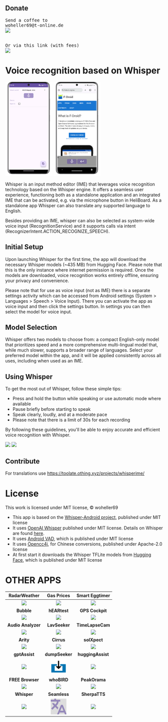 ## Donate
<pre>Send a coffee to 
woheller69@t-online.de 
<a href= "https://www.paypal.com/signin"><img  align="left" src="https://www.paypalobjects.com/webstatic/de_DE/i/de-pp-logo-150px.png"></a>

  
Or via this link (with fees)
<a href="https://www.paypal.com/donate?hosted_button_id=XVXQ54LBLZ4AA"><img  align="left" src="https://img.shields.io/badge/Donate%20with%20Debit%20or%20Credit%20Card-002991?style=plastic"></a></pre>
# Voice recognition based on Whisper

<img src="fastlane/metadata/android/en-US/images/phoneScreenshots/01.png" width="150"/> <img src="fastlane/metadata/android/en-US/images/phoneScreenshots/02.png" width="150"/>

Whisper is an input method editor (IME) that leverages voice recognition technology based on the Whisper engine. 
It offers a seamless user experience, functioning both as a standalone application and an integrated IME that can be activated, e.g. via the microphone button in HeliBoard.
As a standalone app Whisper can also translate any supported language to English.

Besides providing an IME, whisper can also be selected as system-wide voice input (RecognitionService) and it supports calls via intent (RecognizerIntent.ACTION_RECOGNIZE_SPEECH).

## Initial Setup

Upon launching Whisper for the first time, the app will download the necessary Whisper models (~435 MB) from Hugging Face. 
Please note that this is the only instance where internet permission is required. 
Once the models are downloaded, voice recognition works entirely offline, ensuring your privacy and convenience.

Please note that for use as voice input (not as IME) there is a separate settings activity which can be accessed from Android settings 
(System > Languages > Speech > Voice Input). There you can activate the app as voice input and then click the settings button.
In settings you can then select the model for voice input.

## Model Selection

Whisper offers two models to choose from: a compact English-only model that prioritizes speed and a more comprehensive multi-lingual model that, while much slower, 
supports a broader range of languages. Select your preferred model within the app, and it will be applied consistently across all uses, including when used as an IME.

## Using Whisper

To get the most out of Whisper, follow these simple tips:

- Press and hold the button while speaking or use automatic mode where available
- Pause briefly before starting to speak
- Speak clearly, loudly, and at a moderate pace
- Please note that there is a limit of 30s for each recording

By following these guidelines, you'll be able to enjoy accurate and efficient voice recognition with Whisper.

[<img src="https://fdroid.gitlab.io/artwork/badge/get-it-on.png" height="75">](https://f-droid.org/de/packages/org.woheller69.whisper/) [<img src="https://www.openapk.net/images/openapk-badge.png" height="75">]( https://www.openapk.net/whisper/org.woheller69.whisper/)


## Contribute

For translations use https://toolate.othing.xyz/projects/whisperime/

# License
This work is licensed under MIT license, © woheller69

- This app is based on the [Whisper-Android project](https://github.com/vilassn/whisper_android), published under MIT license
- It uses [OpenAI Whisper](https://github.com/openai/whisper) published under MIT license. Details on Whisper are found [here](https://arxiv.org/abs/2212.04356).
- It uses [Android VAD](https://github.com/gkonovalov/android-vad), which is published under MIT license
- It uses [Opencc4j](https://github.com/houbb/opencc4j), for Chinese conversions, published under Apache-2.0 license
- At first start it downloads the Whisper TFLite models from [Hugging Face](https://huggingface.co/DocWolle/whisper_tflite_models), which is published under MIT license

# OTHER APPS

| **RadarWeather** | **Gas Prices** | **Smart Eggtimer** |
|:---:|:---:|:--:|
| [<img src="https://github.com/woheller69/weather/blob/main/fastlane/metadata/android/en-US/images/icon.png" width="50">](https://f-droid.org/packages/org.woheller69.weather/) | [<img src="https://github.com/woheller69/spritpreise/blob/main/fastlane/metadata/android/en-US/images/icon.png" width="50">](https://f-droid.org/packages/org.woheller69.spritpreise/) | [<img src="https://github.com/woheller69/eggtimer/blob/main/fastlane/metadata/android/en-US/images/icon.png" width="50">](https://f-droid.org/packages/org.woheller69.eggtimer/) |
| **Bubble** | **hEARtest** | **GPS Cockpit** |
| [<img src="https://github.com/woheller69/Level/blob/master/fastlane/metadata/android/en-US/images/icon.png" width="50">](https://f-droid.org/packages/org.woheller69.level/) | [<img src="https://github.com/woheller69/audiometry/blob/new/fastlane/metadata/android/en-US/images/icon.png" width="50">](https://f-droid.org/packages/org.woheller69.audiometry/) | [<img src="https://github.com/woheller69/gpscockpit/blob/master/fastlane/metadata/android/en-US/images/icon.png" width="50">](https://f-droid.org/packages/org.woheller69.gpscockpit/) |
| **Audio Analyzer** | **LavSeeker** | **TimeLapseCam** |
| [<img src="https://github.com/woheller69/audio-analyzer-for-android/blob/master/fastlane/metadata/android/en-US/images/icon.png" width="50">](https://f-droid.org/packages/org.woheller69.audio_analyzer_for_android/) |[<img src="https://github.com/woheller69/lavatories/blob/master/fastlane/metadata/android/en-US/images/icon.png" width="50">](https://f-droid.org/packages/org.woheller69.lavatories/) | [<img src="https://github.com/woheller69/TimeLapseCamera/blob/master/fastlane/metadata/android/en-US/images/icon.png" width="50">](https://f-droid.org/packages/org.woheller69.TimeLapseCam/) |
| **Arity** | **Cirrus** | **solXpect** |
| [<img src="https://github.com/woheller69/arity/blob/master/fastlane/metadata/android/en-US/images/icon.png" width="50">](https://f-droid.org/packages/org.woheller69.arity/) | [<img src="https://github.com/woheller69/omweather/blob/master/fastlane/metadata/android/en-US/images/icon.png" width="50">](https://f-droid.org/packages/org.woheller69.omweather/) | [<img src="https://github.com/woheller69/solXpect/blob/main/fastlane/metadata/android/en-US/images/icon.png" width="50">](https://f-droid.org/packages/org.woheller69.solxpect/) |
| **gptAssist** | **dumpSeeker** | **huggingAssist** |
| [<img src="https://github.com/woheller69/gptassist/blob/master/fastlane/metadata/android/en-US/images/icon.png" width="50">](https://f-droid.org/packages/org.woheller69.gptassist/) | [<img src="https://github.com/woheller69/dumpseeker/blob/main/fastlane/metadata/android/en-US/images/icon.png" width="50">](https://f-droid.org/packages/org.woheller69.dumpseeker/) | [<img src="https://github.com/woheller69/huggingassist/blob/master/fastlane/metadata/android/en-US/images/icon.png" width="50">](https://f-droid.org/packages/org.woheller69.hugassist/) |
| **FREE Browser** | **whoBIRD** | **PeakOrama** |
| [<img src="https://github.com/woheller69/browser/blob/newmaster/fastlane/metadata/android/en-US/images/icon.png" width="50">](https://f-droid.org/packages/org.woheller69.browser/) | [<img src="https://github.com/woheller69/whoBIRD/blob/master/fastlane/metadata/android/en-US/images/icon.png" width="50">](https://f-droid.org/packages/org.woheller69.whobird/) | [<img src="https://github.com/woheller69/PeakOrama/blob/master/fastlane/metadata/android/en-US/images/icon.png" width="50">](https://f-droid.org/packages/org.woheller69.PeakOrama/) |
| **Whisper** | **Seamless** | **SherpaTTS** |
| [<img src="https://github.com/woheller69/whisperIME/blob/master/fastlane/metadata/android/en-US/images/icon.png" width="50">](https://f-droid.org/packages/org.woheller69.whisper/) | [<img src="https://github.com/woheller69/seamless/blob/master/fastlane/metadata/android/en-US/images/icon.png" width="50">](https://f-droid.org/packages/org.woheller69.seemless/) | [<img src="https://github.com/woheller69/ttsengine/blob/master/fastlane/metadata/android/en-US/images/icon.png" width="50">](https://f-droid.org/packages/org.woheller69.ttsengine/) |
